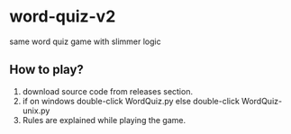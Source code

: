 # word-quiz-v2
same word quiz game with slimmer logic

## How to play?
1. download source code from releases section.
2. if on windows double-click WordQuiz.py else double-click WordQuiz-unix.py
3. Rules are explained while playing the game. 



